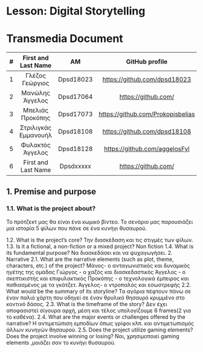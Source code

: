 # Lesson: Digital Storytelling
# Transmedia Document

| # | First and Last Name  |       AM       |            GitHub profile            |
|:---:|     :---:          |     :---:      |                :---:                 |
| 1 | Γλέζος Γεώργιος      |   Dpsd18023    |   https://github.com/dpsd18023       |
| 2 | Μανώλης Άγγελος      |   Dpsd17064    |   https://github.com/     |
| 3 | Μπελιάς Προκόπης     |   Dpsd17073    |   https://github.com/Prokopisbelias  |
| 4 | Στριλιγκάς Εμμανουήλ |   Dpsd18108    |   https://github.com/dpsd18108       |
| 5 | Φυλακτός Άγγελος     |   Dpsd18128    |   https://github.com/aggelosFyl      |
| 6 | First and Last Name  |   Dpsdxxxxx    |   https://github.com/     |

## 1. Premise and purpose
### 1.1. What is the project about?
<p>Το πρότζεκτ μας θα είναι ένα κωμικό βίντεο. Το σενάριο μας παρουσιάζει μια ιστορία 5 φίλων που πάνε σε ένα κυνήγι θυσαυρού.</p> 
1.2. What is the project’s core?
Την διασκέδαση και τις στιγμές των φίλων.
1.3. Is it a fictional, a non-fiction or
a mixed project? 
Non fiction
1.4. What is its fundamental purpose?
Να διασκεδάσει και να ψυχαγωγήσει. 
2. Narrative
2.1. What are the narrative elements
(such as plot, theme, characters,
etc.) of the project?
Μάνος- ο ανταγωνιστικός και δυναμικός ηγέτης της ομάδας
Γιώργος - ο χαζός και διασκεδαστικός
Άγγελος - ο σκεπτικιστής και επιφυλακτικός
Προκόπης - ο τεχνολογικά έμπειρος και παθιασμένος με τα γκάτζετ.
Άγγελος- ο ντροπαλός και εσωστρεφής
2.2. What would be the summary of
its storyline?
Τα αγόρια πέφτουν πάνω σε έναν παλιό χάρτη που οδηγεί σε έναν θρυλικό θησαυρό κρυμμένο στο κοντινό δάσος.
2.3. What is the timeframe of the story?
Δεν έχει αποφασιστεί σίγουρα αρχή, μέση και τέλος υπολογίζουμε 6 frames(2 για το καθένα).
2.4. What are the major events or challenges offered by the narrative?
Η αντιμετώπιση εμποδίων όπως γρίφοι κλπ. και αντιμετωπισμός άλλων κυνηγών θησαυρού.
2.5. Does the project utilize gaming
elements? Does the project
involve winning or losing?
Ναι, χρησιμοποιεί gaming elements ,μοιάζει σαν το κυνήγι θυσαυρού.
